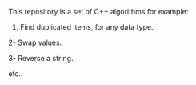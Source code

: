 This repository is a set of C++ algorithms for example:

1. Find duplicated items, for any data type.
   
2- Swap values.

3- Reverse a string.

etc..
